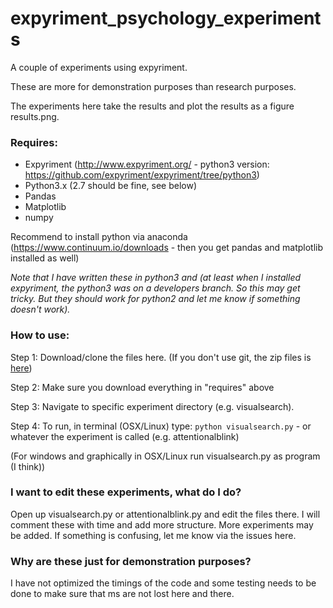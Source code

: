 # expyriment_psychology_experiments
A couple of experiments using expyriment. 

These are more for demonstration purposes than research purposes. 

The experiments here take the results and plot the results as a figure results.png. 

### Requires: 

- Expyriment (http://www.expyriment.org/ - python3 version: https://github.com/expyriment/expyriment/tree/python3)
- Python3.x (2.7 should be fine, see below) 
- Pandas 
- Matplotlib
- numpy

Recommend to install python via anaconda (https://www.continuum.io/downloads - then you get pandas and matplotlib installed as well)

*Note that I have written these in python3 and (at least when I installed expyriment, the python3 was on a developers branch. So this may get tricky. But they *should* work for python2 and let me know if something doesn't work).* 


### How to use: 

Step 1: 
Download/clone the files here. (If you don't use git, the zip files is [here](https://github.com/wiheto/expyriment_psychology_experiments/archive/master.zip))

Step 2: 
Make sure you download everything in "requires" above

Step 3: 
Navigate to specific experiment directory (e.g. visualsearch). 

Step 4:
To run, in terminal (OSX/Linux) type: `python visualsearch.py` - or whatever the experiment is called (e.g. attentionalblink)

(For windows and graphically in OSX/Linux run visualsearch.py as program (I think))

### I want to edit these experiments, what do I do? 

Open up visualsearch.py or attentionalblink.py and edit the files there. I will comment these with time and add more structure. More experiments may be added. If something is confusing, let me know via the issues here. 

### Why are these just for demonstration purposes? 

I have not optimized the timings of the code and some testing needs to be done to make sure that ms are not lost here and there. 

